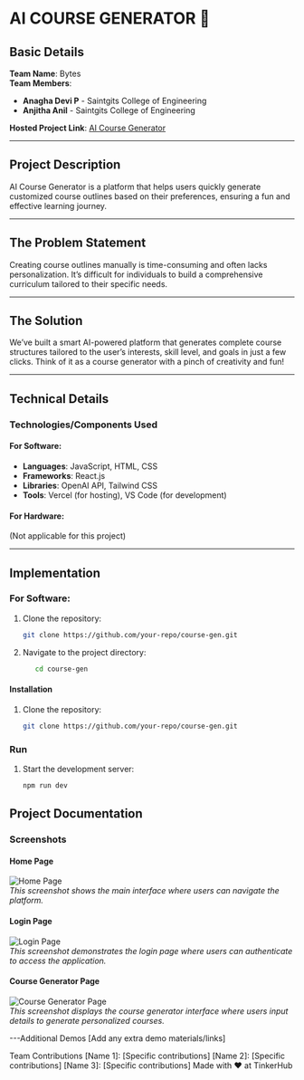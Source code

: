 # AI COURSE GENERATOR 🎯

## Basic Details
**Team Name**: Bytes  
**Team Members**:  
- **Anagha Devi P** - Saintgits College of Engineering  
- **Anjitha Anil** - Saintgits College of Engineering  

**Hosted Project Link**: [AI Course Generator](https://course-gen-nine.vercel.app/)

---

## Project Description
AI Course Generator is a platform that helps users quickly generate customized course outlines based on their preferences, ensuring a fun and effective learning journey.

---

## The Problem Statement
Creating course outlines manually is time-consuming and often lacks personalization. It’s difficult for individuals to build a comprehensive curriculum tailored to their specific needs.

---

## The Solution
We’ve built a smart AI-powered platform that generates complete course structures tailored to the user’s interests, skill level, and goals in just a few clicks. Think of it as a course generator with a pinch of creativity and fun!

---

## Technical Details

### Technologies/Components Used

#### For Software:
- **Languages**: JavaScript, HTML, CSS  
- **Frameworks**: React.js  
- **Libraries**: OpenAI API, Tailwind CSS  
- **Tools**: Vercel (for hosting), VS Code (for development)

#### For Hardware:
(Not applicable for this project)

---

## Implementation

### For Software: 
1. Clone the repository:
   ```bash
   git clone https://github.com/your-repo/course-gen.git
2. Navigate to the project directory:
   ```bash
      cd course-gen

#### Installation
1. Clone the repository:
   ```bash
   git clone https://github.com/your-repo/course-gen.git

### Run
1. Start the development server:
    ```bash
    npm run dev

## Project Documentation

### Screenshots

#### **Home Page**
![Home Page](https://via.placeholder.com/600x300)  
*This screenshot shows the main interface where users can navigate the platform.*

#### **Login Page**
![Login Page](https://via.placeholder.com/600x300)  
*This screenshot demonstrates the login page where users can authenticate to access the application.*

#### **Course Generator Page**
![Course Generator Page](https://via.placeholder.com/600x300)  
*This screenshot displays the course generator interface where users input details to generate personalized courses.*

---Additional Demos
[Add any extra demo materials/links]

Team Contributions
[Name 1]: [Specific contributions]
[Name 2]: [Specific contributions]
[Name 3]: [Specific contributions]
Made with ❤️ at TinkerHub








